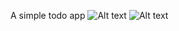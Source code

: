 A simple todo app
![Alt text](/screenshot/Screensh0t(17).png?raw=true "Without a todo")
![Alt text](/screenshot/Screensh0t(18).png?raw=true "Without some todo")
